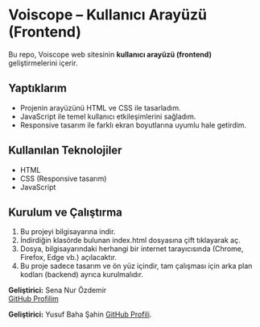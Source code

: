 # Voiscope – Kullanıcı Arayüzü (Frontend)

Bu repo, Voiscope web sitesinin **kullanıcı arayüzü (frontend)** geliştirmelerini içerir. 

## Yaptıklarım
- Projenin arayüzünü HTML ve CSS ile tasarladım.  
- JavaScript ile temel kullanıcı etkileşimlerini sağladım.  
- Responsive tasarım ile farklı ekran boyutlarına uyumlu hale getirdim.

## Kullanılan Teknolojiler
- HTML  
- CSS (Responsive tasarım)  
- JavaScript

## Kurulum ve Çalıştırma
1. Bu projeyi bilgisayarına indir.
2. İndirdiğin klasörde bulunan index.html dosyasına çift tıklayarak aç.
3. Dosya, bilgisayarındaki herhangi bir internet tarayıcısında (Chrome, Firefox, Edge vb.) açılacaktır.
4. Bu proje sadece tasarım ve ön yüz içindir, tam çalışması için arka plan kodları (backend) ayrıca kurulmalıdır.

**Geliştirici:** Sena Nur Özdemir  
[GitHub Profilim](https://github.com/senathecoder)

**Geliştirici:** Yusuf Baha Şahin 
[GitHub Profili](https://github.com/yusufbsahin).
